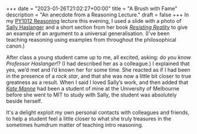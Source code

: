 +++
date = "2023-01-26T21:02:27+00:00"
title = "A Brush with Fame"
description = "An anecdote from a Reasoning Lecture."
draft = false
+++
In my <span class="caps">[PY1012 Reasoning](/class/2023/py1012)</span> lecture this evening, I used a slide with a photo of [Sally Haslanger](https://philosophy.mit.edu/haslanger/) and a short section from her book _[Resisting Reality](https://doi.org/10.1093/acprof:oso/9780199892631.001.0001)_ to give an example of an argument to a universal generalisation. (I've been teaching reasoning using examples from throughout the philosophical canon.) 

After class a young student came up to me, all excited, asking: _do you know Professor Haslanger_!? (I had described her as a colleague.) I explained that yes, we’d met and I’d known her for some time.  She reacted as if I had been in the presence of a _rock star_, and that she was now a little bit closer to true greatness as a result. When I said I loved Sally’s work, and then added that *[Kate Manne](http://www.katemanne.net)* had been a student of mine at the University of Melbourne before she went to MIT to study with Sally, the student was absolutely beside herself. 

It's a delight exploit my own personal contacts with colleagues and friends, to help a student feel a little closer to what she truly treasures in the sometimes humdrum matter of teaching intro reasoning.